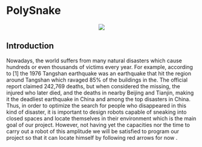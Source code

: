 # PolySnake

<p align="center">
  <img src=https://github.com/YOUSSNDR/PolySnake/assets/114215795/f550050e-da9d-479e-a392-b0283c67331e/>
</p>

## Introduction

Nowadays, the world suffers from many natural disasters which cause hundreds or even thousands of victims every year. For example, according to [1] the 1976 Tangshan earthquake was an earthquake that hit the region around Tangshan which ravaged 85% of the buildings in the. The official report claimed 242,769 deaths, but when considered the missing, the injured who later died, and the deaths in nearby Beijing and Tianjin, making it the deadliest earthquake in China and among the top disasters in China. 
Thus, in order to optimize the search for people who disappeared in this kind of disaster, it is important to design robots capable of sneaking into closed spaces and locate themselves in their environment which is the main goal of our project.
However, not having yet the capacities nor the time to carry out a robot of this amplitude we will be satisfied to program our project so that it can locate himself by following red arrows for now .
